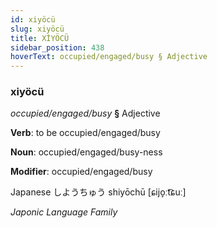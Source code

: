 ```yaml
---
id: xiyöcü
slug: xiyöcü
title: XİYÖCÜ
sidebar_position: 438
hoverText: occupied/engaged/busy § Adjective
---
```


### xiyöcü

*occupied/engaged/busy* **§** Adjective

**Verb**: to be occupied/engaged/busy

**Noun**: occupied/engaged/busy-ness

**Modifier**: occupied/engaged/busy

Japanese しようちゅう shiyōchū [ɕijo̞ːt͡ɕuː]

*Japonic Language Family*